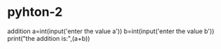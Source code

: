 # pyhton-2
addition
a=int(input('enter the value a'))
b=int(input('enter the value b'))
print("the addition is:",(a+b))
